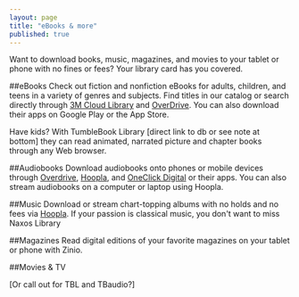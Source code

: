 ```yaml
---
layout: page
title: "eBooks & more"
published: true
---
```


Want to download books, music, magazines, and movies to your tablet or phone with no fines or fees? Your library card has you covered.

##eBooks
Check out fiction and nonfiction eBooks for adults, children, and teens in a variety of genres and subjects. Find titles in our catalog or search directly through [3M Cloud Library](http://ebook.3m.com/library/SkokiePublicLibrary/) and [OverDrive](http://overdrive.skokielibrary.info/). You can also download their apps on Google Play or the App Store. 

Have kids? With TumbleBook Library [direct link to db or see note at bottom] they can read animated, narrated picture and chapter books through any Web browser.

##Audiobooks
Download audiobooks onto phones or mobile devices through [Overdrive](http://overdrive.skokielibrary.inf/), [Hoopla](http://hoopla.skokielibrary.info), and [OneClick Digital](http://skokieil.oneclickdigital.com/) or their apps. You can also stream audiobooks on a computer or laptop using Hoopla.

##Music
Download or stream chart-topping albums with no holds and no fees via [Hoopla](http://hoopla.skokielibrary.info). If your passion is classical music, you don't want to miss Naxos Library

##Magazines
Read digital editions of your favorite magazines on your tablet or phone with Zinio. 

##Movies & TV

[Or call out for TBL and TBaudio?]